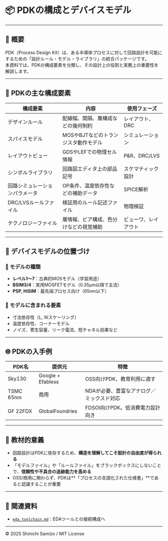 # 📦 PDKの構成とデバイスモデル

---

## 📘 概要

PDK（Process Design Kit）は、ある半導体プロセスに対して回路設計を可能にするための「設計ルール・モデル・ライブラリ」の統合パッケージです。  
本資料では、PDKの構成要素を分類し、その設計上の役割と実務上の重要性を解説します。

---

## 🧱 PDKの主な構成要素

| 構成要素 | 内容 | 使用フェーズ |
|-----------|------|---------------|
| デザインルール | 配線幅、間隔、層構成などの幾何制約 | レイアウト、DRC |
| スパイスモデル | MOSやBJTなどのトランジスタ動作モデル | シミュレーション |
| レイアウトビュー | GDSやLEFでの物理セル情報 | P&R、DRC/LVS |
| シンボルライブラリ | 回路図エディタ上の部品記号 | スケマティック設計 |
| 回路シミュレーションパラメータ | OP条件、温度依存性などの補助データ | SPICE解析 |
| DRC/LVSルールファイル | 検証用のルール記述ファイル | 物理検証 |
| テクノロジーファイル | 層情報、ビア構成、色分けなどの視覚補助 | ビューワ、レイアウト |

---

## 🧪 デバイスモデルの位置づけ

### 🧩 モデルの種類
- **レベル1〜7**：古典的MOSモデル（学習用途）
- **BSIM3/4**：実用MOSFETモデル（0.35µm以降で主流）
- **PSP, HiSIM**：最先端プロセス向け（65nm以下）

### 📐 モデルに含まれる要素
- 寸法依存性（L, Wスケーリング）
- 温度依存性、コーナーモデル
- ノイズ、寄生容量、リーク電流、短チャネル効果など

---

## 🌐 PDKの入手例

| PDK名 | 提供元 | 特徴 |
|--------|--------|------|
| Sky130 | Google + Efabless | OSS向けPDK、教育利用に適す |
| TSMC 65nm | 商用 | NDAが必要、豊富なアナログ／ミックスド対応 |
| GF 22FDX | GlobalFoundries | FDSOI向けPDK。低消費電力設計向き |

---

## 🧰 教材的意義

- 回路設計はPDKに依存するため、**構造を理解してこそ設計の自由度が得られる**
- 「モデルファイル」や「ルールファイル」をブラックボックスにしないことで、**信頼性や不具合の追跡能力を高める**
- OSS/商用に関わらず、PDKは**「プロセスの言語化された仕様書」**であると認識することが重要

---

## 🔗 関連資料

- [`eda_toolchain.md`](./eda_toolchain.md)：EDAツールとの接続構成へ

---

© 2025 Shinichi Samizo / MIT License
